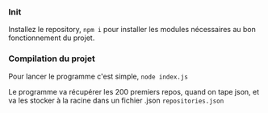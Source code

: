 ### Init

Installez le repository, ```npm i``` pour installer les modules nécessaires au bon fonctionnement du projet.

### Compilation du projet

Pour lancer le programme c'est simple, ```node index.js```

Le programme va récupérer les 200 premiers repos, quand on tape json, et va les stocker à la racine dans un fichier .json ```repositories.json```
